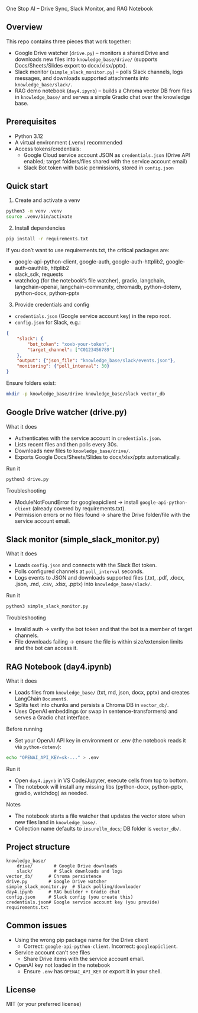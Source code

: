 One Stop AI – Drive Sync, Slack Monitor, and RAG Notebook

## Overview

This repo contains three pieces that work together:

- Google Drive watcher (`drive.py`) – monitors a shared Drive and downloads new files into `knowledge_base/drive/` (supports Docs/Sheets/Slides export to docx/xlsx/pptx).
- Slack monitor (`simple_slack_monitor.py`) – polls Slack channels, logs messages, and downloads supported attachments into `knowledge_base/slack/`.
- RAG demo notebook (`day4.ipynb`) – builds a Chroma vector DB from files in `knowledge_base/` and serves a simple Gradio chat over the knowledge base.

## Prerequisites

- Python 3.12
- A virtual environment (.venv) recommended
- Access tokens/credentials:
	- Google Cloud service account JSON as `credentials.json` (Drive API enabled; target folders/files shared with the service account email)
	- Slack Bot token with basic permissions, stored in `config.json`

## Quick start

1) Create and activate a venv

```zsh
python3 -m venv .venv
source .venv/bin/activate
```

2) Install dependencies

```zsh
pip install -r requirements.txt
```

If you don’t want to use requirements.txt, the critical packages are:
- google-api-python-client, google-auth, google-auth-httplib2, google-auth-oauthlib, httplib2
- slack_sdk, requests
- watchdog (for the notebook’s file watcher), gradio, langchain, langchain-openai, langchain-community, chromadb, python-dotenv, python-docx, python-pptx

3) Provide credentials and config

- `credentials.json` (Google service account key) in the repo root.
- `config.json` for Slack, e.g.:

```json
{
	"slack": {
		"bot_token": "xoxb-your-token",
		"target_channel": ["C0123456789"]
	},
	"output": {"json_file": "knowledge_base/slack/events.json"},
	"monitoring": {"poll_interval": 30}
}
```

Ensure folders exist:

```zsh
mkdir -p knowledge_base/drive knowledge_base/slack vector_db
```

## Google Drive watcher (drive.py)

What it does
- Authenticates with the service account in `credentials.json`.
- Lists recent files and then polls every 30s.
- Downloads new files to `knowledge_base/drive/`.
- Exports Google Docs/Sheets/Slides to docx/xlsx/pptx automatically.

Run it

```zsh
python3 drive.py
```

Troubleshooting
- ModuleNotFoundError for googleapiclient → install `google-api-python-client` (already covered by requirements.txt).
- Permission errors or no files found → share the Drive folder/file with the service account email.

## Slack monitor (simple_slack_monitor.py)

What it does
- Loads `config.json` and connects with the Slack Bot token.
- Polls configured channels at `poll_interval` seconds.
- Logs events to JSON and downloads supported files (.txt, .pdf, .docx, .json, .md, .csv, .xlsx, .pptx) into `knowledge_base/slack/`.

Run it

```zsh
python3 simple_slack_monitor.py
```

Troubleshooting
- Invalid auth → verify the bot token and that the bot is a member of target channels.
- File downloads failing → ensure the file is within size/extension limits and the bot can access it.

## RAG Notebook (day4.ipynb)

What it does
- Loads files from `knowledge_base/` (txt, md, json, docx, pptx) and creates LangChain `Document`s.
- Splits text into chunks and persists a Chroma DB in `vector_db/`.
- Uses OpenAI embeddings (or swap in sentence-transformers) and serves a Gradio chat interface.

Before running
- Set your OpenAI API key in environment or .env (the notebook reads it via `python-dotenv`):

```zsh
echo "OPENAI_API_KEY=sk-..." > .env
```

Run it
- Open `day4.ipynb` in VS Code/Jupyter, execute cells from top to bottom.
- The notebook will install any missing libs (python-docx, python-pptx, gradio, watchdog) as needed.

Notes
- The notebook starts a file watcher that updates the vector store when new files land in `knowledge_base/`.
- Collection name defaults to `insurellm_docs`; DB folder is `vector_db/`.

## Project structure

```
knowledge_base/
	drive/        # Google Drive downloads
	slack/        # Slack downloads and logs
vector_db/      # Chroma persistence
drive.py        # Google Drive watcher
simple_slack_monitor.py  # Slack polling/downloader
day4.ipynb      # RAG builder + Gradio chat
config.json     # Slack config (you create this)
credentials.json# Google service account key (you provide)
requirements.txt
```

## Common issues

- Using the wrong pip package name for the Drive client
	- Correct: `google-api-python-client`. Incorrect: `googleapiclient`.
- Service account can’t see files
	- Share Drive items with the service account email.
- OpenAI key not loaded in the notebook
	- Ensure `.env` has `OPENAI_API_KEY` or export it in your shell.

## License

MIT (or your preferred license)


